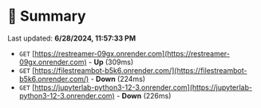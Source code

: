 # 📖 Summary
Last updated: **6/28/2024, 11:57:33 PM**

- `GET` [https://restreamer-09gx.onrender.com](https://restreamer-09gx.onrender.com) - **Up** (309ms)
- `GET` [https://filestreambot-b5k6.onrender.com/](https://filestreambot-b5k6.onrender.com/) - **Down** (224ms)
- `GET` [https://jupyterlab-python3-12-3.onrender.com](https://jupyterlab-python3-12-3.onrender.com) - **Down** (226ms)
